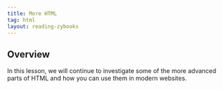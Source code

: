 ```yaml
---
title: More HTML
tag: html
layout: reading-zybooks
---
```


## Overview

In this lesson, we will continue to investigate some of the more advanced parts of HTML and how 
you can use them in modern websites.